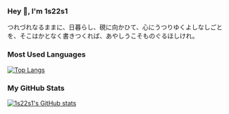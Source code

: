 ### Hey 🫧, I'm 1s22s1

つれづれなるままに、日暮らし、硯に向かひて、心にうつりゆくよしなしごとを、そこはかとなく書きつくれば、あやしうこそものぐるほしけれ。

### Most Used Languages

[![Top Langs](https://github-readme-stats.vercel.app/api/top-langs/?username=1s22s1)](https://github.com/mo-ri-regen/github-readme-stats)

### My GitHub Stats

[![1s22s1's GitHub stats](https://github-readme-stats.vercel.app/api?username=1s22s1)](https://github.com/anuraghazra/github-readme-stats)
